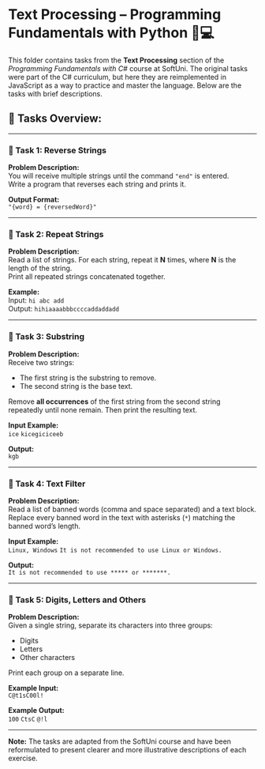 # Text Processing – Programming Fundamentals with Python 🧑💻

This folder contains tasks from the **Text Processing** section of the _Programming Fundamentals with C#_ course at SoftUni. The original tasks were part of the C# curriculum, but here they are reimplemented in JavaScript as a way to practice and master the language. Below are the tasks with brief descriptions.

## 🔧 Tasks Overview:

---

### 📝 Task 1: Reverse Strings  
**Problem Description:**  
You will receive multiple strings until the command `"end"` is entered.  
Write a program that reverses each string and prints it.

**Output Format:**  
`"{word} = {reversedWord}"`

---

### 📝 Task 2: Repeat Strings  
**Problem Description:**  
Read a list of strings. For each string, repeat it **N** times, where **N** is the length of the string.  
Print all repeated strings concatenated together.

**Example:**  
Input: `hi abc add`  
Output: `hihiaaaabbbccccaddaddadd`

---

### 📝 Task 3: Substring  
**Problem Description:**  
Receive two strings:  
- The first string is the substring to remove.  
- The second string is the base text.

Remove **all occurrences** of the first string from the second string repeatedly until none remain. Then print the resulting text.

**Input Example:**  
`ice`
`kicegiciceeb`


**Output:**  
`kgb`

---

### 📝 Task 4: Text Filter  
**Problem Description:**  
Read a list of banned words (comma and space separated) and a text block.  
Replace every banned word in the text with asterisks (`*`) matching the banned word’s length.

**Input Example:**  
`Linux, Windows`
`It is not recommended to use Linux or Windows.`


**Output:**  
`It is not recommended to use ***** or *******.`

---

### 📝 Task 5: Digits, Letters and Others  
**Problem Description:**  
Given a single string, separate its characters into three groups:  
- Digits  
- Letters  
- Other characters

Print each group on a separate line.

**Example Input:**  
`C@t1sC00l!`

**Example Output:**  
`100`
`CtsC`
`@!l`

---

**Note:** The tasks are adapted from the SoftUni course and have been reformulated to present clearer and more illustrative descriptions of each exercise.
